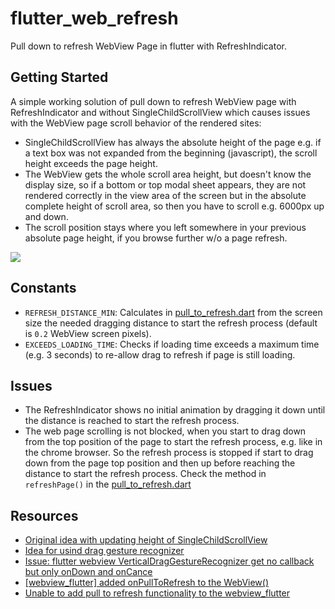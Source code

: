 # flutter_web_refresh

Pull down to refresh WebView Page in flutter with RefreshIndicator.

## Getting Started

A simple working solution of pull down to refresh WebView page with RefreshIndicator and without
SingleChildScrollView which causes issues with the WebView page scroll behavior of the rendered sites:

- SingleChildScrollView has always the absolute height of the page 
  e.g. if a text box was not expanded from the beginning (javascript), 
  the scroll height exceeds the page height.
- The WebView gets the whole scroll area height, but doesn't know the display size, 
  so if a bottom or top modal sheet appears, they are not rendered correctly in the view area 
  of the screen but in the absolute complete height of scroll area, so then you have to scroll 
  e.g. 6000px up and down.
- The scroll position stays where you left somewhere in your previous absolute page height, 
  if you browse further w/o a page refresh.

<img src="support/example.gif"  />

## Constants 

- `REFRESH_DISTANCE_MIN`: Calculates in [pull_to_refresh.dart](./lib/pull_to_refresh.dart) from the screen size 
  the needed dragging distance to start the refresh process (default is `0.2` WebView screen pixels).
- `EXCEEDS_LOADING_TIME`: Checks if loading time exceeds a maximum time (e.g. 3 seconds) 
  to re-allow drag to refresh if page is still loading. 

## Issues

- The RefreshIndicator shows no initial animation by dragging it down until the distance 
  is reached to start the refresh process.
- The web page scrolling is not blocked, when you start to drag down from the top position of 
  the page to start the refresh process, e.g. like in the chrome browser. So the refresh process 
  is stopped if start to drag down from the page top position and then up before reaching 
  the distance to start the refresh process. Check the method in `refreshPage()` in the [pull_to_refresh.dart](./lib/pull_to_refresh.dart)

## Resources

- [Original idea with updating height of SingleChildScrollView](https://stackoverflow.com/questions/68870975/flutter-how-to-make-pull-down-to-refresh-flutter-webview-using-the-official-web)
- [Idea for usind drag gesture recognizer](https://stackoverflow.com/questions/57656045/pull-down-to-refresh-webview-page-in-flutter)
- [Issue: flutter webview VerticalDragGestureRecognizer get no callback but only onDown and onCance](https://github.com/flutter/flutter/issues/39389)
- [[webview_flutter] added onPullToRefresh to the WebView()](https://github.com/flutter/plugins/pull/3695)
- [Unable to add pull to refresh functionality to the webview_flutter](https://github.com/flutter/flutter/issues/71341)

